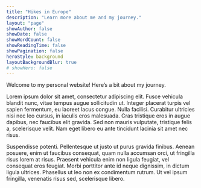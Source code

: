 ```yaml
---
title: "Hikes in Europe"
description: "Learn more about me and my journey."
layout: "page"
showAuthor: false
showDate: false
showWordCount: false
showReadingTime: false
showPagination: false
heroStyle: background
layoutBackgroundBlur: true
# showHero: false
---
```


Welcome to my personal website! Here’s a bit about my journey.

Lorem ipsum dolor sit amet, consectetur adipiscing elit. Fusce vehicula blandit nunc, vitae tempus augue sollicitudin ut. Integer placerat turpis vel sapien fermentum, eu laoreet lacus congue. Nulla facilisi. Curabitur ultricies nisi nec leo cursus, in iaculis eros malesuada. Cras tristique eros in augue dapibus, nec faucibus elit gravida. Sed non mauris vulputate, tristique felis a, scelerisque velit. Nam eget libero eu ante tincidunt lacinia sit amet nec risus.

Suspendisse potenti. Pellentesque ut justo ut purus gravida finibus. Aenean posuere, enim ut faucibus consequat, quam nulla accumsan orci, ut fringilla risus lorem at risus. Praesent vehicula enim non ligula feugiat, vel consequat eros feugiat. Morbi porttitor ante id neque dignissim, in dictum ligula ultrices. Phasellus ut leo non ex condimentum rutrum. Ut vel ipsum fringilla, venenatis risus sed, scelerisque libero.